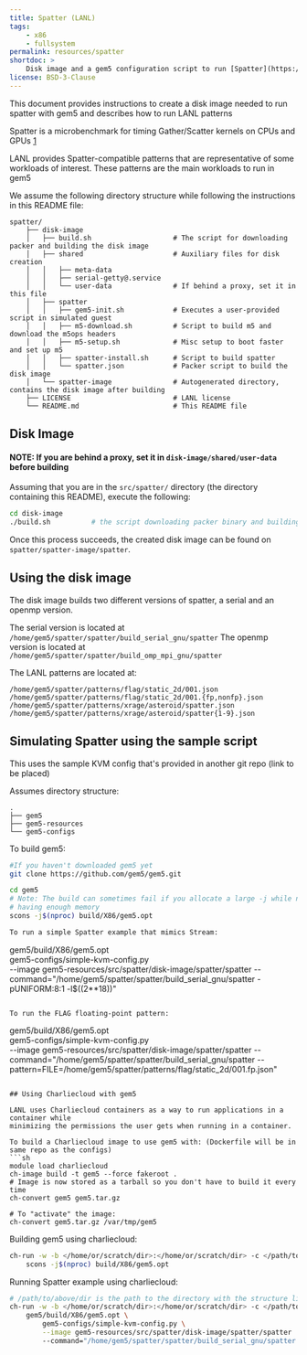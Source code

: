 ```yaml
---
title: Spatter (LANL)
tags:
    - x86
    - fullsystem
permalink: resources/spatter
shortdoc: >
    Disk image and a gem5 configuration script to run [Spatter](https://github.com/hpcgarage/spatter/tree/main) with LANL patterns.
license: BSD-3-Clause
---
```


This document provides instructions to create a disk image needed to run spatter with gem5 and describes how to run LANL patterns

Spatter is a microbenchmark for timing Gather/Scatter kernels on CPUs and GPUs [1](https://github.com/hpcgarage/spatter/README.md)

LANL provides Spatter-compatible patterns that are representative of some workloads of interest. These
patterns are the main workloads to run in gem5

We assume the following directory structure while following the instructions in this README file:

```
spatter/
    ├── disk-image
    │   ├── build.sh                    # The script for downloading packer and building the disk image
    │   ├── shared                      # Auxiliary files for disk creation
    │   │   ├── meta-data
    │   │   ├── serial-getty@.service
    │   │   └── user-data               # If behind a proxy, set it in this file
    │   ├── spatter
    │   │   ├── gem5-init.sh            # Executes a user-provided script in simulated guest
    │   │   ├── m5-download.sh          # Script to build m5 and download the m5ops headers
    │   │   ├── m5-setup.sh             # Misc setup to boot faster and set up m5
    │   │   ├── spatter-install.sh      # Script to build spatter
    │   │   └── spatter.json            # Packer script to build the disk image
    │   └── spatter-image               # Autogenerated directory, contains the disk image after building
    ├── LICENSE                         # LANL license
    └── README.md                       # This README file
```

## Disk Image

#### NOTE: If you are behind a proxy, set it in `disk-image/shared/user-data` before building

Assuming that you are in the `src/spatter/` directory (the directory containing this README), execute the following:

```sh
cd disk-image
./build.sh          # the script downloading packer binary and building the disk image
```

Once this process succeeds, the created disk image can be found on `spatter/spatter-image/spatter`.

## Using the disk image

The disk image builds two different versions of spatter, a serial and an openmp version.

The serial version is located at `/home/gem5/spatter/spatter/build_serial_gnu/spatter`
The openmp version is located at `/home/gem5/spatter/spatter/build_omp_mpi_gnu/spatter`

The LANL patterns are located at:
```
/home/gem5/spatter/patterns/flag/static_2d/001.json
/home/gem5/spatter/patterns/flag/static_2d/001.{fp,nonfp}.json
/home/gem5/spatter/patterns/xrage/asteroid/spatter.json
/home/gem5/spatter/patterns/xrage/asteroid/spatter{1-9}.json
```
## Simulating Spatter using the sample script

This uses the sample KVM config that's provided in another git repo (link to be placed)

Assumes directory structure:
```
.
├── gem5
├── gem5-resources
└── gem5-configs
```

To build gem5:

```sh
#If you haven't downloaded gem5 yet
git clone https://github.com/gem5/gem5.git

cd gem5
# Note: The build can sometimes fail if you allocate a large -j while not
# having enough memory
scons -j$(nproc) build/X86/gem5.opt

To run a simple Spatter example that mimics Stream:

```
gem5/build/X86/gem5.opt \
    gem5-configs/simple-kvm-config.py \
    --image gem5-resources/src/spatter/disk-image/spatter/spatter
    --command="/home/gem5/spatter/spatter/build_serial_gnu/spatter -pUNIFORM:8:1 -l$((2**18))"
```

To run the FLAG floating-point pattern:

```
gem5/build/X86/gem5.opt \
    gem5-configs/simple-kvm-config.py \
    --image gem5-resources/src/spatter/disk-image/spatter/spatter
    --command="/home/gem5/spatter/spatter/build_serial_gnu/spatter --pattern=FILE=/home/gem5/spatter/patterns/flag/static_2d/001.fp.json"
```

## Using Charliecloud with gem5

LANL uses Charliecloud containers as a way to run applications in a container while
minimizing the permissions the user gets when running in a container.

To build a Charliecloud image to use gem5 with: (Dockerfile will be in same repo as the configs)
```sh
module load charliecloud
ch-image build -t gem5 --force fakeroot .
# Image is now stored as a tarball so you don't have to build it every time
ch-convert gem5 gem5.tar.gz

# To "activate" the image:
ch-convert gem5.tar.gz /var/tmp/gem5
```

Building gem5 using charliecloud:

```sh
ch-run -w -b </home/or/scratch/dir>:</home/or/scratch/dir> -c </path/to/gem5/dir> /var/tmp/gem5 -- \
    scons -j$(nproc) build/X86/gem5.opt
```

Running Spatter example using charliecloud:
```sh
# /path/to/above/dir is the path to the directory with the structure listed above
ch-run -w -b </home/or/scratch/dir>:</home/or/scratch/dir> -c </path/to/above/dir> /var/tmp/gem5 -- \
    gem5/build/X86/gem5.opt \
        gem5-configs/simple-kvm-config.py \
        --image gem5-resources/src/spatter/disk-image/spatter/spatter
        --command="/home/gem5/spatter/spatter/build_serial_gnu/spatter -pUNIFORM:8:1 -l$((2**18))
```
